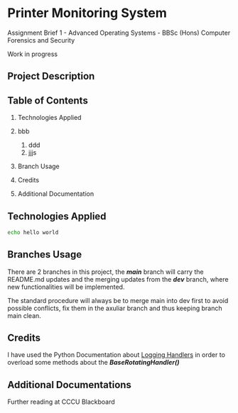 # Printer Monitoring System

Assignment Brief 1  - Advanced Operating Systems - BBSc (Hons) Computer Forensics and Security

Work in progress

## Project Description

## Table of Contents

1. Technologies Applied
2. bbb
    1. ddd
    2. jjjs

3. Branch Usage
4. Credits
5. Additional Documentation

## Technologies Applied

```bash
echo hello world
```

## Branches Usage

There are 2 branches in this project, the __*main*__ branch will carry the README.md updates and the merging updates from the __*dev*__ branch, where new functionalities will be implemented.

The standard procedure will always be to merge main into dev first to avoid possible conflicts, fix them in the axuliar branch and thus keeping branch main clean.

## Credits

I have used the Python Documentation about [Logging Handlers](https://docs.python.org/3/howto/logging.html#useful-handlers) in order to overload some methods about the __*BaseRotatingHandler()*__

## Additional Documentations

Further reading at CCCU Blackboard
